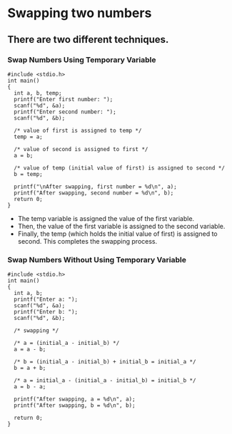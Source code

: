 # Swapping two numbers

## There are two different techniques.

### Swap Numbers Using Temporary Variable

~~~~
#include <stdio.h>
int main() 
{
  int a, b, temp;
  printf("Enter first number: ");
  scanf("%d", &a);
  printf("Enter second number: ");
  scanf("%d", &b);

  /* value of first is assigned to temp */
  temp = a;

  /* value of second is assigned to first */
  a = b;

  /* value of temp (initial value of first) is assigned to second */
  b = temp;

  printf("\nAfter swapping, first number = %d\n", a);
  printf("After swapping, second number = %d\n", b);
  return 0;
}
~~~~

* The temp variable is assigned the value of the first variable.
* Then, the value of the first variable is assigned to the second variable.
* Finally, the temp (which holds the initial value of first) is assigned to second. This completes the swapping process.

### Swap Numbers Without Using Temporary Variable

~~~~
#include <stdio.h>
int main() 
{
  int a, b;
  printf("Enter a: ");
  scanf("%d", &a);
  printf("Enter b: ");
  scanf("%d", &b);

  /* swapping */

  /* a = (initial_a - initial_b) */
  a = a - b;   

  /* b = (initial_a - initial_b) + initial_b = initial_a */
  b = a + b;

  /* a = initial_a - (initial_a - initial_b) = initial_b */
  a = b - a;

  printf("After swapping, a = %d\n", a);
  printf("After swapping, b = %d\n", b);

  return 0;
}
~~~~
